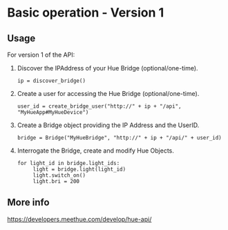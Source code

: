 # Basic operation - Version 1
## Usage
For version 1 of the API:
1. Discover the IPAddress of your Hue Bridge (optional/one-time).
    ```
    ip = discover_bridge()
    ```
3. Create a user for accessing the Hue Bridge (optional/one-time).
    ```
    user_id = create_bridge_user("http://" + ip + "/api", "MyHueApp#MyHueDevice")
    ```
4. Create a Bridge object providing the IP Address and the UserID.
    ```
    bridge = Bridge("MyHueBridge", "http://" + ip + "/api/" + user_id)
    ```
5. Interrogate the Bridge, create and modify Hue Objects. 
    ```
    for light_id in bridge.light_ids:
         light = bridge.light(light_id)
         light.switch_on()
         light.bri = 200
    ```
## More info
https://developers.meethue.com/develop/hue-api/
